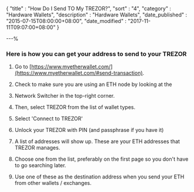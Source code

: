 {
"title"       : "How Do I Send TO My TREZOR?",
"sort"        : "4",
"category"    : "Hardware Wallets",
"description" : "Hardware Wallets",
"date_published" : "2015-07-15T08:00:00+08:00",
"date_modified"  : "2017-11-11T09:07:00+08:00"
}

---%
### Here is how you can get your address to send to your TREZOR

1.  Go to [https://www.myetherwallet.com/](https://www.myetherwallet.com/#send-transaction).

2. Check to make sure you are using an ETH node by looking at the 

3. Network Switcher in the top-right corner.

4. Then, select TREZOR from the list of wallet types.

5. Select 'Connect to TREZOR'

6. Unlock your TREZOR with PIN (and passphrase if you have it)

7. A list of addresses will show up. These are your ETH addresses that TREZOR manages.

8. Choose one from the list, preferably on the first page so you don't have to go searching later.

9. Use one of these as the destination address when you send your ETH from other wallets / exchanges.

